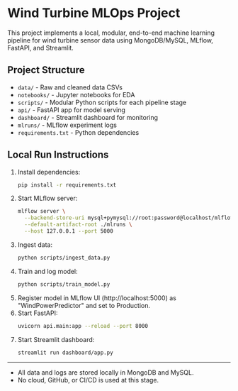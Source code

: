 # Wind Turbine MLOps Project

This project implements a local, modular, end-to-end machine learning pipeline for wind turbine sensor data using MongoDB/MySQL, MLflow, FastAPI, and Streamlit.

## Project Structure

- `data/` - Raw and cleaned data CSVs
- `notebooks/` - Jupyter notebooks for EDA
- `scripts/` - Modular Python scripts for each pipeline stage
- `api/` - FastAPI app for model serving
- `dashboard/` - Streamlit dashboard for monitoring
- `mlruns/` - MLflow experiment logs
- `requirements.txt` - Python dependencies

## Local Run Instructions

1. Install dependencies:
   ```bash
   pip install -r requirements.txt
   ```
2. Start MLflow server:
   ```bash
   mlflow server \
     --backend-store-uri mysql+pymysql://root:password@localhost/mlflow_db \
     --default-artifact-root ./mlruns \
     --host 127.0.0.1 --port 5000
   ```
3. Ingest data:
   ```bash
   python scripts/ingest_data.py
   ```
4. Train and log model:
   ```bash
   python scripts/train_model.py
   ```
5. Register model in MLflow UI (http://localhost:5000) as "WindPowerPredictor" and set to Production.
6. Start FastAPI:
   ```bash
   uvicorn api.main:app --reload --port 8000
   ```
7. Start Streamlit dashboard:
   ```bash
   streamlit run dashboard/app.py
   ```

---

- All data and logs are stored locally in MongoDB and MySQL.
- No cloud, GitHub, or CI/CD is used at this stage.
